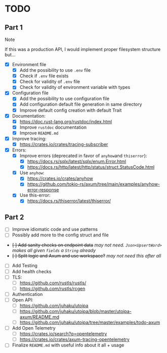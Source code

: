 # TODO

## Part 1

> [!NOTE]
>
> If this was a production API, I would implement proper filesystem structure
> but...

- [x] Environment file
  - [x] Add the possibility to use `.env` file
  - [x] Check if `.env` file exists
  - [x] Check for validity of `.env` file
  - [x] Check for validity of environment variable with types
- [x] Configuration file
  - [x] Add the possibility to use configuration file
  - [x] Add configuration default file generation in same directory
  - [x] Improve default config creation with default Trait
- [x] Documentation:
  - [x] <https://doc.rust-lang.org/rustdoc/index.html>
  - [x] Improve `rustdoc` documentation
  - [x] Improve `README.md`
- [x] Improve tracing:
  - [x] <https://crates.io/crates/tracing-subscriber>
- [x] Errors:
  - [x] Improve errors (deprecated in favor of `anyhow`and `thiserror`):
    - [x] <https://docs.rs/sqlx/latest/sqlx/enum.Error.html>
    - [x] <https://docs.rs/http/latest/http/status/struct.StatusCode.html>
  - [x] Use `anyhow`:
    - [x] <https://crates.io/crates/anyhow>
    - [x] <https://github.com/tokio-rs/axum/tree/main/examples/anyhow-error-response>
  - [x] Use this-error:
    - [x] <https://docs.rs/thiserror/latest/thiserror/>

## Part 2

- [ ] Improve idiomatic code and use patterns
- [ ] Possibly add more to the config struct and file
- ~~[ ] Add sanity checks on endpoint data~~ _may not need. `Json<UpsertWord>`
  makes all given `fields` a `String` already_
- ~~[ ] Split logic and Axum and use workspace?~~ _may not need this after all_
- [ ] Add Testing
- [ ] Add health checks
- [ ] TLS:
  - [ ] <https://github.com/rustls/rustls/>
  - [ ] <https://github.com/rustls/rcgen>
- [ ] Authentication
- [ ] Open API:
  - [ ] <https://github.com/juhaku/utoipa>
  - [ ] <https://github.com/juhaku/utoipa/blob/master/utoipa-axum/README.md>
  - [ ] <https://github.com/juhaku/utoipa/tree/master/examples/todo-axum>
- [ ] Add Open Telemetry
  - [ ] <https://crates.io/search?q=opentelemetry>
  - [ ] <https://crates.io/crates/axum-tracing-opentelemetry>
- [ ] Finalize `README.md` with useful info about it all + usage
